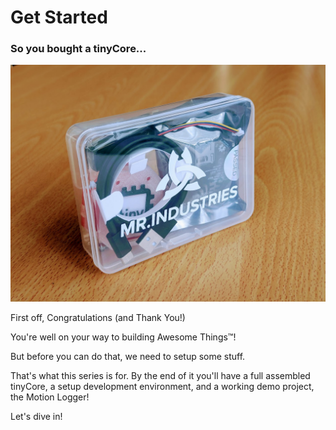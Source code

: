 # Get Started

### So you bought a tinyCore...

![image.png](index\PXL_20250605_163640724.jpg)

First off, Congratulations (and Thank You!)

You're well on your way to building Awesome Things™!

But before you can do that, we need to setup some stuff.

That's what this series is for. By the end of it you'll have a full assembled tinyCore, a setup development environment, and a working demo project,
the Motion Logger!

Let's dive in!